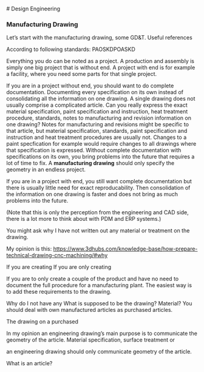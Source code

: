 <br> 
# Design Engineering

### Manufacturing Drawing

Let’s start with the manufacturing drawing, some GD&T. 
Useful references



According to following standards: 
PAOSKDPOASKD


Everything you do can be noted as a project. A production and assembly is simply one big project that is without end. A project with end is for example a facility, where you need some parts for that single project. 

If you are in a project without end, you should want to do complete documentation. Documenting every specification on its own instead of consolidating all the information on one drawing. A single drawing does not usually comprise a complicated article. Can you really express the exact material specification, paint specification and instruction, heat treatment procedure, standards, notes to manufacturing and revision information on one drawing? Notes for manufacturing and revisions might be specific to that article, but material specification, standards, paint specification and instruction and heat treatment procedures are usually not. Changes to a paint specfication for example would require changes to all drawings where that specification is expressed. Without complete documentation with specifications on its own, you bring problems into the future that requires a lot of time to fix. A **manufacturing drawing** should only specify the geometry in an endless project. 

If you are in a project with end, you still want complete documentation but there is usually little need for exact reproducability. Then consolidation of the information on one drawing is faster and does not bring as much problems into the future. 

(Note that this is only the perception from the engineering and CAD side, there is a lot more to think about with PDM and ERP systems.) 

You might ask why I have not written out any material or treatment on the drawing. 

My opinion is this: 
https://www.3dhubs.com/knowledge-base/how-prepare-technical-drawing-cnc-machining/#why

If you are creating 
If you are only creating 

If you are to only create a couple of the product and have no need to document the full procedure for a manufacturing plant. The easiest way is to add these requirements to the drawing. 

Why do I not have any 
What is supposed to be the drawing? Material? You should deal with own manufactured articles as purchased articles. 

The drawing on a purchased 

In my opinion an engineering drawing’s main purpose is to communicate the geometry of the article. Material specification, surface treatment or 

an engineering drawing should only communicate geometry of the article. 


What is an article? 
